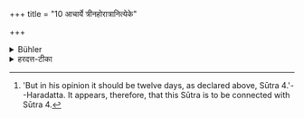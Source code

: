+++
title = "10 आचार्ये त्रीनहोरात्रानित्येके"

+++

<details><summary>Bühler</summary>

10. Some declare, that, upon the death of the teacher, (the reading should be interrupted) for three days and three nights. [^8] 


[^8]:  'But in his opinion it should be twelve days, as declared above, Sūtra 4.'--Haradatta. It appears, therefore, that this Sūtra is to be connected with Sūtra 4.
</details>

<details><summary>हरदत्त-टीका</summary>

## सूत्रम् 
आचार्य त्रीनहोरात्रानित्येके ॥ १० ॥  
### टिप्पनी
आचार्ये संस्थिते त्रीनहोरात्रानध्ययनं वर्जयेदित्येके मन्यते । स्वपक्षस्तु द्वादशाहः पूर्वमुक्तः ॥ १० ॥
</details>
